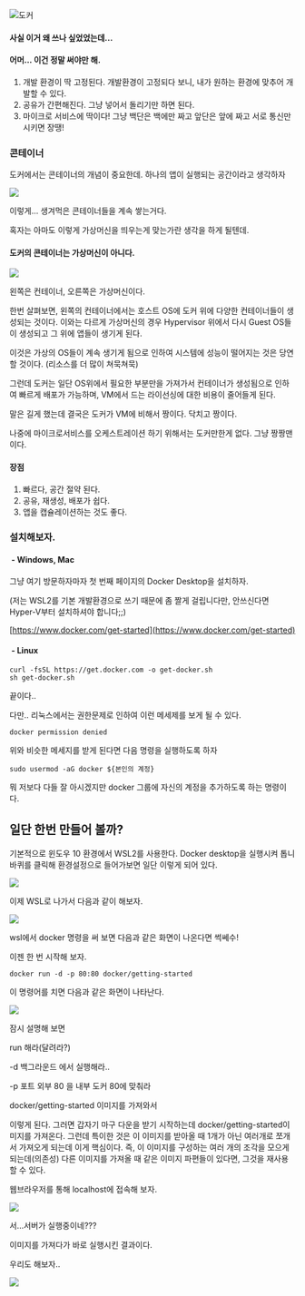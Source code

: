 ![도커](https://subicura.com/assets/article_images/2017-01-19-docker-guide-for-beginners-1/docker-logo.png)

#### 사실 이거 왜 쓰나 싶었었는데...

#### 어머... 이건 정말 써야만 해.

1.  개발 환경이 딱 고정된다. 개발환경이 고정되다 보니, 내가 원하는 환경에 맞추어 개발할 수 있다.
2.  공유가 간편해진다. 그냥 넣어서 돌리기만 하면 된다.
3.  마이크로 서비스에 딱이다! 그냥 백단은 백에만 짜고 앞단은 앞에 짜고 서로 통신만 시키면 장땡!

### 콘테이너

도커에서는 콘테이너의 개념이 중요한데. 하나의 앱이 실행되는 공간이라고 생각하자

![](https://mccontainers.com/wp-content/uploads/2018/04/50102.jpg)

이렇게... 생겨먹은 콘테이너들을 계속 쌓는거다.

혹자는 아마도 이렇게 가상머신을 띄우는게 맞는가란 생각을 하게 될텐데.

#### 도커의 콘테이너는 가상머신이 아니다.

![](https://i2.wp.com/www.docker.com/blog/wp-content/uploads/Blog.-Are-containers-..VM-Image-1.png?resize=1024%2C435&ssl=1)

왼쪽은 컨테이너, 오른쪽은 가상머신이다.

한번 살펴보면, 왼쪽의 컨테이너에서는 호스트 OS에 도커 위에 다양한 컨테이너들이 생성되는 것이다. 이와는 다르게 가상머신의 경우 Hypervisor 위에서 다시 Guest OS들이 생성되고 그 위에 앱들이 생기게 된다.

이것은 가상의 OS들이 계속 생기게 됨으로 인하여 시스템에 성능이 떨어지는 것은 당연할 것이다. (리소스를 더 많이 쳐묵쳐묵)

그런데 도커는 일단 OS위에서 필요한 부분만을 가져가서 컨테이너가 생성됨으로 인하여 빠르게 배포가 가능하며, VM에서 드는 라이선싱에 대한 비용이 줄어들게 된다.

말은 길게 했는데 결국은 도커가 VM에 비해서 짱이다. 닥치고 짱이다.

나중에 마이크로서비스를 오케스트레이션 하기 위해서는 도커만한게 없다. 그냥 짱짱맨이다.

#### 장점

1.  빠르다, 공간 절약 된다.
2.  공유, 재생성, 배포가 쉽다.
3.  앱을 캡슐레이션하는 것도 좋다.

### 설치해보자.

####  - Windows, Mac

그냥 여기 방문하자마자 첫 번째 페이지의 Docker Desktop을 설치하자.

(저는 WSL2를 기본 개발환경으로 쓰기 때문에 좀 짤게 걸립니다만, 안쓰신다면 Hyper-V부터 설치하셔야 합니다;;)

[https://www.docker.com/get-started](https://www.docker.com/get-started)

####  - Linux

```
curl -fsSL https://get.docker.com -o get-docker.sh
sh get-docker.sh
```

끝이다..

다만.. 리눅스에서는 권한문제로 인하여 이런 메세제를 보게 될 수 있다.

```
docker permission denied
```

위와 비슷한 메세지를 받게 된다면 다음 명령을 실행하도록 하자

```
sudo usermod -aG docker ${본인의 계정}
```

뭐 저보다 다들 잘 아시겠지만 docker 그룹에 자신의 계정을 추가하도록 하는 명령이다.

## 일단 한번 만들어 볼까?

기본적으로 윈도우 10 환경에서 WSL2를 사용한다. Docker desktop을 실행시켜 톱니바퀴를 클릭해 환경설정으로 들어가보면 일단 이렇게 되어 있다.

![](https://img1.daumcdn.net/thumb/R1280x0/?scode=mtistory2&fname=https%3A%2F%2Fblog.kakaocdn.net%2Fdn%2Fb0ILA6%2FbtqNqZULnRx%2FNTXk8TzqtL9n8dOE8L71wK%2Fimg.png)

이제 WSL로 나가서 다음과 같이 해보자. 

![](https://img1.daumcdn.net/thumb/R1280x0/?scode=mtistory2&fname=https%3A%2F%2Fblog.kakaocdn.net%2Fdn%2F9IBO7%2FbtqNtizwXkJ%2FIBPiU9TIGehCQWAwDFd3VK%2Fimg.png)

wsl에서 docker 명령을 써 보면 다음과 같은 화면이 나온다면 썩쎄수!

이젠 한 번 시작해 보자. 

```
docker run -d -p 80:80 docker/getting-started
```

이 명령어를 치면 다음과 같은 화면이 나타난다. 

![](https://img1.daumcdn.net/thumb/R1280x0/?scode=mtistory2&fname=https%3A%2F%2Fblog.kakaocdn.net%2Fdn%2FbNjvzB%2FbtqNuPKC3AD%2FYWpHbCqhtyJjcDgkrpLjKK%2Fimg.png)

잠시 설명해 보면 

run 해라(달려라?)

\-d 백그라운드 에서 실행해라..

\-p 포트 외부 80 을 내부 도커 80에 맞춰라

docker/getting-started 이미지를 가져와서 

이렇게 된다. 그러면 갑자기 마구 다운을 받기 시작하는데 docker/getting-started이미지를 가져온다. 그런데 특이한 것은 이 이미지를 받아올 때 1개가 아닌 여러개로 쪼개서 가져오게 되는데 이게 핵심이다. 즉, 이 이미지를 구성하는 여러 개의 조각을 모으게 되는데(의존성) 다른 이미지를 가져올 때 같은 이미지 파편들이 있다면, 그것을 재사용할 수 있다.

웹브라우저를 통해 localhost에 접속해 보자.

![](https://img1.daumcdn.net/thumb/R1280x0/?scode=mtistory2&fname=https%3A%2F%2Fblog.kakaocdn.net%2Fdn%2FbDbX6M%2FbtqNqeZb2W0%2FTSaEPBLiIokQ9KOmYvXfX1%2Fimg.png)

서...서버가 실행중이네???

이미지를 가져다가 바로 실행시킨 결과이다. 

우리도 해보자..

![](https://img1.daumcdn.net/thumb/R1280x0/?scode=mtistory2&fname=https%3A%2F%2Fblog.kakaocdn.net%2Fdn%2FBm2zV%2FbtqNqdlGr4R%2F9KdAE60KBEnkMYeQUgCPg0%2Fimg.gif)

